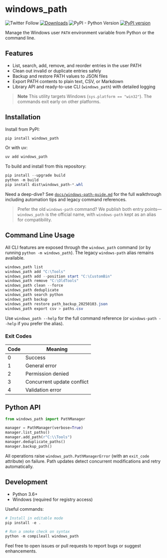 # windows_path

![Twitter Follow](https://img.shields.io/twitter/follow/Al_Azwari?label=Follow&style=social)
[![Downloads](https://pepy.tech/badge/windows-path)](https://pepy.tech/project/windows-path) 
![PyPI - Python Version](https://img.shields.io/pypi/pyversions/windows-path?style=plastic) 
[![PyPI version](https://badge.fury.io/py/windows-path.svg)](https://badge.fury.io/py/windows-path)

Manage the Windows user `PATH` environment variable from Python or the command line.

## Features

- List, search, add, remove, and reorder entries in the user PATH
- Clean out invalid or duplicate entries safely
- Backup and restore PATH values to JSON files
- Export PATH contents to plain text, CSV, or Markdown
- Library API and ready-to-use CLI (`windows_path`) with detailed logging

> **Note**
> This utility targets Windows (`sys.platform == "win32"`). The commands exit early on other platforms.

## Installation

Install from PyPI:

```powershell
pip install windows_path
```

Or with uv:

```powershell
uv add windows_path
```

To build and install from this repository:

```powershell
pip install --upgrade build
python -m build
pip install dist\windows_path-*.whl
```

Need a deep-dive? See [`docs/windows-path-guide.md`](docs/windows-path-guide.md) for the full walkthrough including automation tips and legacy command references.

> Prefer the old `windows-path` command? We publish both entry points—`windows_path` is the official name, with `windows-path` kept as an alias for compatibility.

## Command Line Usage

All CLI features are exposed through the `windows_path` command (or by running `python -m windows_path`). The legacy `windows-path` alias remains available.

```powershell
windows_path list
windows_path add "C:\Tools"
windows_path add --position start "C:\CustomBin"
windows_path remove "C:\OldTools"
windows_path clean --force
windows_path deduplicate
windows_path search python
windows_path backup
windows_path restore path_backup_20250103.json
windows_path export csv > paths.csv
```

Use `windows_path --help` for the full command reference (or `windows-path --help` if you prefer the alias).

### Exit Codes

| Code | Meaning                     |
|------|-----------------------------|
| 0    | Success                     |
| 1    | General error               |
| 2    | Permission denied           |
| 3    | Concurrent update conflict  |
| 4    | Validation error            |

## Python API

```python
from windows_path import PathManager

manager = PathManager(verbose=True)
manager.list_paths()
manager.add_path(r"C:\\Tools")
manager.deduplicate_paths()
manager.backup_path()
```

All operations raise `windows_path.PathManagerError` (with an `exit_code` attribute) on failure. Path updates detect concurrent modifications and retry automatically.

## Development

- Python 3.6+
- Windows (required for registry access)

Useful commands:

```powershell
# Install in editable mode
pip install -e .

# Run a smoke check on syntax
python -m compileall windows_path
```

Feel free to open issues or pull requests to report bugs or suggest enhancements.
